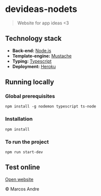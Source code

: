 # devideas-nodets

> Website for app ideas <3

## Technology stack

* **Back-end:** [Node.js](https://nodejs.org/en/)
* **Template-engine:** [Mustache](https://mustache.github.io/)
* **Typing:** [Typescript](https://www.typescriptlang.org/)
* **Deployment:** [Heroku](https://dashboard.heroku.com/)

## Running locally

### Global prerequisites 
`npm install -g nodemon typescript ts-node`

### Installation
`npm install`

### To run the project
`npm run start-dev`

## Test online

[Open website](https://afternoon-brook-01308.herokuapp.com/)


© Marcos Andre